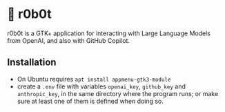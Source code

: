 # 🤖 r0b0t

r0b0t is a GTK+ application for interacting with Large Language Models from OpenAI, and also with GitHub Copilot.

## Installation

- On Ubuntu requires `apt install appmenu-gtk3-module`
- create a `.env` file with variables `openai_key`, `github_key` and `anthropic_key`, in the same directory where the program runs; or make sure at least one of them is defined when doing so.
